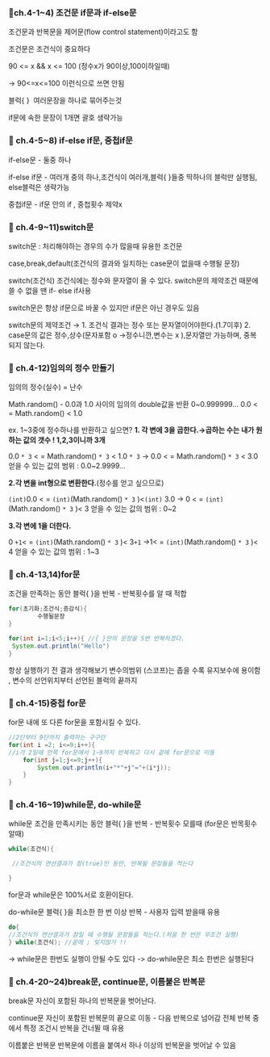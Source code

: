 ### 🤍ch.4-1~4) 조건문 if문과 if-else문

조건문과 반복문을 제어문(flow control statement)이라고도 함

조건문은 조건식이 중요하다

90 <= x && x <= 100 (정수x가 90이상,100이하일때)

-> 90<=x<=100 이런식으로 쓰면 안됨

블럭{ }  여러문장을 하나로 묶어주는것

if문에 속한 문장이 1개면 괄호 생략가능

### 🤍 ch.4-5~8) if-else if문, 중첩if문

if-else문 - 둘중 하나

if-else if문 - 여러개 중의 하나,조건식이 여러개,블럭{ }들중 딱하나의 블럭만 실행됨, else블럭은 생략가능

중첩if문 - if문 안의 if , 중첩횟수 제약x

### 🤍 ch.4-9~11)switch문

switch문 : 처리해야하는 경우의 수가 많을때 유용한 조건문

case,break,default(조건식의 결과와 일치하는 case문이 없을때 수행될 문장)

switch(조건식) 조건식에는 정수와 문자열이 올 수 있다.
switch문의 제약조건 때문에 쓸 수 없을 땐 if- else if사용

switch문은 항상 if문으로 바꿀 수 있지만 if문은 아닌 경우도 있음

switch문의 제약조건
→ 1. 조건식 결과는 정수 또는 문자열이어야한다.(1.7이후)
    2. case문의 값은 정수,상수(문자포함 o →정수니깐,변수는 x ),문자열만 가능하며, 중복되지 않는다.

### 🤍 ch.4-12)임의의 정수 만들기

임의의 정수(실수) = 난수

Math.random() - 0.0과 1.0 사이의 임의의 double값을 반환 0~0.999999…
0.0  < = Math.random() < 1.0 

ex. 1~3중에 정수하나를 반환하고 싶으면?
**1. 각 변에 3을 곱한다.→곱하는 수는 내가 원하는 값의 갯수 ! 1,2,3이니까 3개**

0.0  `* 3` < = Math.random()  `* 3` < 1.0  `* 3`
→ 0.0  < = Math.random() `* 3` < 3.0 
얻을 수 있는 값의 범위 : 0.0~2.9999…

**2.각 변을 int형으로 변환한다.**(정수를 얻고 싶으므로)

`(int)`0.0  < = `(int)`(Math.random() `* 3` )<`(int)` 3.0 
→ 0 < = `(int)`(Math.random() `* 3` )< 3
얻을 수 있는 값의 범위 : 0~2

**3.각 변에 1을 더한다.**

0 `+1`< = `(int)`(Math.random() `* 3` )< 3`+1`
→1< = `(int)`(Math.random() `* 3` )< 4
얻을 수 있는 값의 범위 : 1~3

### 🤍 ch.4-13,14)for문

조건을 만족하는 동안 블럭{ }을 반복 - 반복횟수를 알 때 적합

```java
for(초기화;조건식;증감식){
		수행될문장
}

for(int i=1;i<5;i++){ //{ }안의 문장을 5번 반복하겠다.
 System.out.println("Hello")
}
```

항상 실행하기 전 결과 생각해보기
변수의범위 (스코프)는 좁을 수록 유지보수에 용이함 , 변수의 선언위치부터 선언된 블럭의 끝까지

### 🤍 ch.4-15)중첩 for문

for문 내에 또 다른 for문을 포함시킬 수 있다.

```java
//2단부터 9단까지 출력하는 구구단 
for(int i =2; i<=9;i++){ 
//i가 2일때 안쪽 for문에서 1~9까지 반복하고 다시 겉에 for문으로 이동
  	for(int j=1;j<=9;j++){
		System.out.println(i+"*"+j"="+(i*j));
	}
}
```

### 🤍 ch.4-16~19)while문, do-while문

while문 
조건을 만족시키는 동안 블럭{ }을 반복 - 반복횟수 모를때
(for문은 반목횟수 알때)

```java
while(조건식){

 //조건식의 연산결과가 참(true)인 동안, 반복될 문장들을 적는다

}
```

for문과 while문은 100%서로 호환이된다.

do-while문
블럭{ }을 최소한 한 번 이상 반복 - 사용자 입력 받을때 유용

```java
do{
//조건식의 연산결과가 참일 때 수행될 문장들을 적는다.(처음 한 번은 무조건 실행)
} while(조건식); //끝에 ; 잊지않기 !!
```

-> while문은 한번도 실행이 안될 수도 있다 
-> do-while문은 최소 한번은 실행된다 

### 🤍 ch.4-20~24)break문, continue문, 이름붙은 반복문

break문
자신이 포함된 하나의 반복문을 벗어난다.

continue문
자신이 포함된 반복문의 끝으로 이동 - 다음 반복으로 넘어감 
전체 반복 중에서 특정 조건시 반복을 건너뛸 때 유용

이름붙은 반복문
반복문에 이름을 붙여서 하나 이상의 반복문을 벗어날 수 있음
